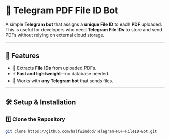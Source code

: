 # 📄 Telegram PDF File ID Bot

A simple **Telegram bot** that assigns a **unique File ID** to each **PDF** uploaded. This is useful for developers who need **Telegram File IDs** to store and send PDFs without relying on external cloud storage.

---

## 🚀 Features
- 📂 Extracts **File IDs** from uploaded PDFs.  
- ⚡ **Fast and lightweight**—no database needed.  
- 🔄 Works with **any Telegram bot** that sends files.  

---

## 🛠️ Setup & Installation

### **1️⃣ Clone the Repository**
```sh
git clone https://github.com/halfwinddd/Telegram-PDF-FileID-Bot.git

